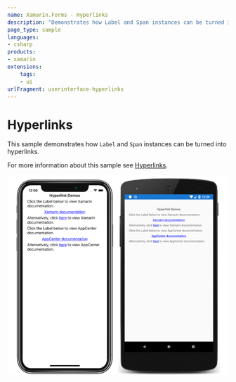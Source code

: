 ```yaml
---
name: Xamarin.Forms - Hyperlinks
description: "Demonstrates how Label and Span instances can be turned into hyperlinks (UI)"
page_type: sample
languages:
- csharp
products:
- xamarin
extensions:
    tags:
    - ui
urlFragment: userinterface-hyperlinks
---
```

# Hyperlinks

This sample demonstrates how `Label` and `Span` instances can be turned into hyperlinks.

For more information about this sample see [Hyperlinks](https://docs.microsoft.com/xamarin/xamarin-forms/user-interface/text/label#hyperlinks).

![Hyperlinks application screenshot](Screenshots/01All.png "Hyperlinks application screenshot")
